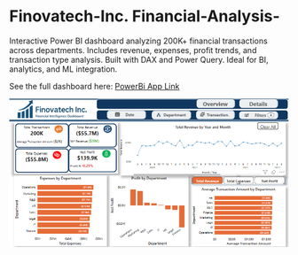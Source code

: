 # Finovatech-Inc. Financial-Analysis-
Interactive Power BI dashboard analyzing 200K+ financial transactions across departments. Includes revenue, expenses, profit trends, and transaction type analysis. Built with DAX and Power Query. Ideal for BI, analytics, and ML integration.

See the full dashboard here: [PowerBi App Link](https://app.powerbi.com/view?r=eyJrIjoiYzRiNTRjYjEtODBmMi00OWU4LTg0NzItMDI0NGNmZjQ1ZWVjIiwidCI6IjYzYzQ3MTVmLTExNzAtNDFmYy04OTAwLWMwMTgzMzMwNGQ3YiJ9)

![Finovatech Inc. Financial Dashboard](Finovatech_Overview_Page.png)

